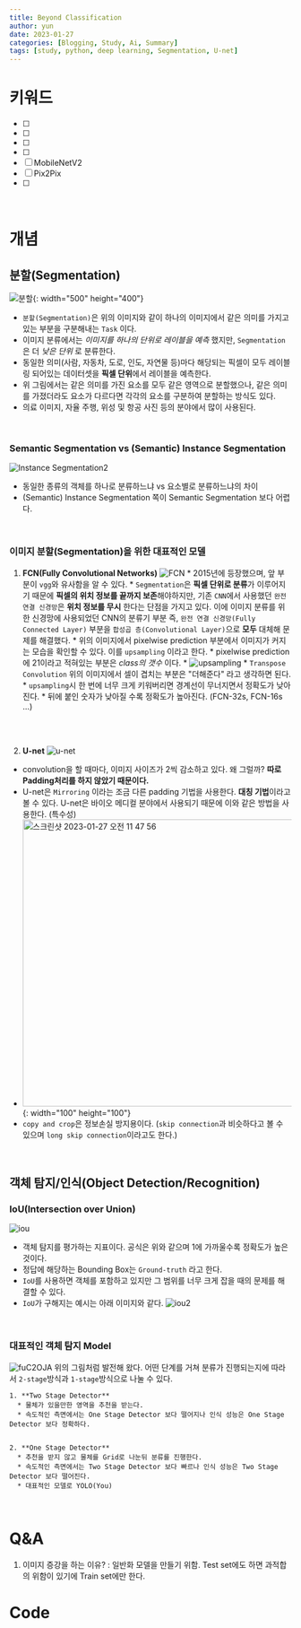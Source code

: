 ```yaml
---
title: Beyond Classification
author: yun
date: 2023-01-27
categories: [Blogging, Study, Ai, Summary]
tags: [study, python, deep learning, Segmentation, U-net]
---
```



# 키워드
- [ ]
- [ ]
- [ ]
- [ ]
- [ ] MobileNetV2
- [ ] Pix2Pix
- [ ] 
<br/>

# 개념
## **분할(Segmentation)**
![분할](https://user-images.githubusercontent.com/81222323/214996008-cb4afe67-5284-4b64-9151-a93ba5129729.png){: width="500" height="400"}
* `분할(Segmentation)`은 위의 이미지와 같이 하나의 이미지에서 같은 의미를 가지고 있는 부분을 구분해내는 `Task` 이다.
* 이미지 분류에서는 *이미지를 하나의 단위로 레이블을 예측* 했지만, `Segmentation`은 더 *낮은 단위* 로 분류한다. 
* 동일한 의미(사람, 자동차, 도로, 인도, 자연물 등)마다 해당되는 픽셀이 모두 레이블링 되어있는 데이터셋을 **픽셀 단위**에서 레이블을 예측한다.
* 위 그림에서는 같은 의미를 가진 요소를 모두 같은 영역으로 분할했으나, 같은 의미를 가졌더라도 요소가 다르다면 각각의 요소를 구분하여 분할하는 방식도 있다.
* 의료 이미지, 자율 주행, 위성 및 항공 사진 등의 분야에서 많이 사용된다.

<br/>

  ### **Semantic Segmentation vs (Semantic) Instance Segmentation**
  ![Instance Segmentation2](https://user-images.githubusercontent.com/81222323/214996479-59b7f921-a5e5-43d3-8463-648a0082fa4b.png)
  * 동일한 종류의 객체를 하나로 분류하느냐 vs 요소별로 분류하느냐의 차이
  * (Semantic) Instance Segmentation 쪽이 Semantic Segmentation 보다 어렵다.
  
  <br/>

  ### **이미지 분할(Segmentation)을 위한 대표적인 모델**
  1. **FCN(Fully Convolutional Networks)**
  ![FCN](https://user-images.githubusercontent.com/81222323/214997112-6290527d-db1c-493e-b439-01ba65c2d49c.png)
    * 2015년에 등장했으며, 앞 부분이 `vgg`와 유사함을 알 수 있다.
    * `Segmentation`은 **픽셀 단위로 분류**가 이루어지기 때문에 **픽셀의 위치 정보를 끝까지 보존**해야하지만, 기존 `CNN`에서 사용했던 `완전 연결 신경망`은 **위치 정보를 무시** 한다는 단점을 가지고 있다. 이에 이미지 분류를 위한 신경망에 사용되었던 CNN의 분류기 부분 즉, `완전 연결 신경망(Fully Connected Layer)` 부분을 `합성곱 층(Convolutional Layer)`으로 **모두** 대체해 문제를 해결했다.
    * 위의 이미지에서 pixelwise prediction 부분에서 이미지가 커지는 모습을 확인할 수 있다. 이를 `upsampling` 이라고 한다.
    * pixelwise prediction에 21이라고 적혀있는 부분은 *class의 갯수* 이다.
    * ![upsampling](https://user-images.githubusercontent.com/81222323/214999134-e47bedf0-2861-41c2-9c08-8f0d8da1763d.gif)
    * `Transpose Convolution` 위의 이미지에서 셀이 겹치는 부분은 "더해준다" 라고 생각하면 된다.
    * `upsampling`시 한 번에 너무 크게 키워버리면 경계선이 무너지면서 정확도가 낮아진다. 
    * 뒤에 붙인 숫자가 낮아질 수록 정확도가 높아진다. (FCN-32s, FCN-16s ...)
    
<br/><br/>

  2. **U-net**
  ![u-net](https://user-images.githubusercontent.com/81222323/214999199-13869dc3-c909-41f2-b3c5-7d6236a83134.png)
  * convolution을 할 때마다, 이미지 사이즈가 2씩 감소하고 있다. 왜 그럴까? __따로 Padding처리를 하지 않았기 때문이다.__
  * U-net은 `Mirroring` 이라는 조금 다른 padding 기법을 사용한다.  **대칭 기법**이라고 볼 수 있다. U-net은 바이오 메디컬 분야에서 사용되기 때문에 이와 같은 방법을 사용한다. (특수성)
  * <img width="512" alt="스크린샷 2023-01-27 오전 11 47 56" src="https://user-images.githubusercontent.com/81222323/214999684-404aefc7-356f-4fad-b495-ac4baaf344c8.png">{: width="100" height="100"}
  * `copy and crop`은 정보손실 방지용이다. (`skip connection`과 비슷하다고 볼 수 있으며 `long skip connection`이라고도 한다.)

<br/>

## 객체 탐지/인식(Object Detection/Recognition)
  ### IoU(Intersection over Union)
  ![iou](https://user-images.githubusercontent.com/81222323/215001078-975b76a9-02b3-4e10-8dc3-699b3a027f67.png)
  * 객체 탐지를 평가하는 지표이다. 공식은 위와 같으며 1에 가까울수록 정확도가 높은 것이다.
  * 정답에 해당하는 Bounding Box는 `Ground-truth` 라고 한다.
  * `IoU`를 사용하면 객체를 포함하고 있지만 그 범위를 너무 크게 잡을 때의 문제를 해결할 수 있다.
  * `IoU`가 구해지는 예시는 아래 이미지와 같다.
  ![iou2](https://user-images.githubusercontent.com/81222323/215014938-b3558af9-80ed-43c1-b923-e84c04dac3a5.png)

 <br/> 
  
  ### 대표적인 객체 탐지 Model
  ![fuC2OJA](https://user-images.githubusercontent.com/81222323/215015080-9c4a5dae-342e-4754-9598-f62df0096eff.png)
  위의 그림처럼 발전해 왔다. 어떤 단계를 거쳐 분류가 진행되는지에 따라서 `2-stage`방식과 `1-stage`방식으로 나눌 수 있다.

  
    1. **Two Stage Detector**
      * 물체가 있을만한 영역을 추천을 받는다.
      * 속도적인 측면에서는 One Stage Detector 보다 떨어지나 인식 성능은 One Stage Detector 보다 정확하다. 


    2. **One Stage Detector**
      * 추천을 받지 않고 물체를 Grid로 나눈뒤 분류를 진행한다.
      * 속도적인 측면에서는 Two Stage Detector 보다 빠르나 인식 성능은 Two Stage Detector 보다 떨어진다.
      * 대표적인 모델로 YOLO(You)

 <br/> 

# **Q&A**
1. 이미지 증강을 하는 이유? : 일반화 모델을 만들기 위함. Test set에도 하면 과적합의 위함이 있기에 Train set에만 한다.


# **Code**
